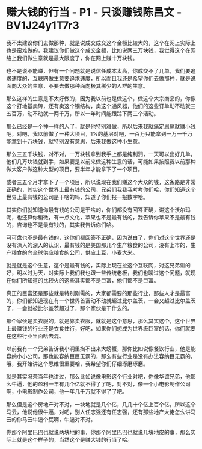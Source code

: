 # 赚大钱的行当 - P1 - 只谈赚钱陈昌文 - BV1J24y1T7r3

我不太建议你们去做那种，就是说成交成交这个金额比较大的，这个在网上实际上也是蛮难做的，我建议你们做这个成交金额，比如说两三万块钱，我觉得这个在网络上我们做生意就是最大限度了，你在网上赚十万块钱。

也不是说不能赚，但有一个问题就是说信任成本太高，你成交不了几单，我们要追求速度的，互联网做生意要追求速度，所以而且我还是希望你们去做那种，就是说面向大众的生意，不要去做那种面向极其稀少的人群的生意。

那么这样的生意是不太好做的，因为我以前也是做这个，做这个大宗商品的，你像这个打地基卖砖，还有卖这个钢结构，卖这个通风器，他们的这些订单动不动就三五百万，动不动就一两千万，所以一年时间能跟踪下两三个活动。

那么已经是一个神一样的人了，就是他特别难做，所以后来我就痛定思痛就赚小钱吧，对吧，我以前做了一种大项目，1%的基层对吧，一百万只能拿到一万一千万能拿到十万块钱，就特别没有意思，后来我做这种小生意。

那么三五千块钱，对不对，一万块钱拿到我手上都是纯利润，一天可以出好几单，他们几万块钱就到手，如果要是以前来做这种生意的话，可能如果按照我以前那种做大客户做这种大型的项目，要半年才能拿下了一个项目。

或者三五个月才拿下了一个项目，所以说现在我们赚这个大众的钱，这条路是非常正确的，其实这个世界上最有钱的公司，兄弟们我我我考考你们哈，你们知道这个世界上最有钱的公司是干啥的吗，知道了你们报一报数字哈。

其实你们就知道你最有钱的公司是干啥的，你们都没有回答正确，讲这个沃尔玛呢，也还算你稍微，有一点文化，苹果也不是最有钱的，我告诉你苹果不是最有钱的，咨询也不是最有钱的，其实我告诉你们哈。

可可盘也不是最有钱的，这你们都回答不正确，因为说白了，你们对这个世界还是没有深入的深入的认识，最有钱的是美国那几个生产粮食的公司，没有上市的，生产粮食的向全球供应粮食的公司，供应土豆，小麦大米。

就是就是这个生意，这个是最有钱的，实际上现在扯这个互联网，对这兄弟讲的好，明以时为天，对实际上我们我也跟一些传统老板，我们也聊过这个问题，就现在你们所知道的比较火的这些其实都不是巨富，他们都不是巨富。

真正的巨富还是那些就是特别刚需的，大家都需要的那些行业，那些人才是最富的，你们都知道现在有一个世界首富动不动就超过比尔盖茨，一会又超过比尔盖茨了，一会就被比尔盖茨超过了，那个家伙是干什么的。

那个家伙是卖衣服的，就是靠卖衣服，就就是这个意思，那么其实这个，这个世界上最赚钱的行业还是衣食住行，好吧，如果你们想成为世界级巨富的话，你们就要在这些行业里面哈去混。

以前我有一个兄弟告诉我小洞里掏不出来大螃蟹，那你比如说像餐饮行业，他是能容纳小小公司，那也能容纳巨巨无霸的，那么有些行业是没有办法容纳巨无霸的，哦，我开始讲这个思维很重要哈，我希望你们仔细琢磨琢磨。

就是其实冯荣当年也讲过，那么比如说像电影这个行业对吧，你像华谊兄弟，他那么牛逼，他的盈利一年有几个亿就不得了了吧，对不对，像一个小电影制作公司啊，小电影制作公司，他一年几千万就不得了了吧。

那么但是这个房地产对不对，一块地就是几个亿，几几十个亿上百个亿，所以这个马云，他说他很牛逼，对吧，别人任志强还有任志强，还有那些地产大佬怎么讲马云的你马云牛逼个屁啊，牛逼对不对。

你那个阿里巴巴也就说两块地的事，你那个阿里巴巴也就说几块地皮的事，那么实际上就是这个样子的，当然这个是赚大钱的行当了哈。

